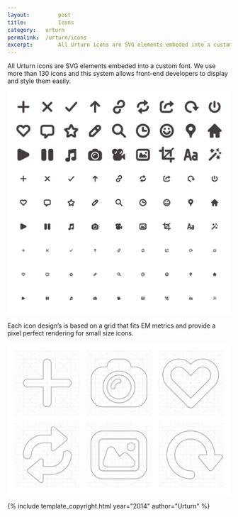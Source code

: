 ```yaml
---
layout: 		post
title: 			Icons
category: 	urturn
permalink: 	/urturn/icons
excerpt:		All Urturn icons are SVG elements embeded into a custom font. We use more than 130 icons and this system allows front-end developers to display and style them easily.
---
```


All Urturn icons are SVG elements embeded into a custom font. We use more than 130 icons and this system allows front-end developers to display and style them easily.

![A selection of most representative Urturn icons](/images/urturn/icons/icons_01.png "Urturn icons selection")

Each icon design’s is based on a grid that fits EM metrics and provide a pixel perfect rendering for small size icons. 

![An image showing how icons are drawn on the EM grid](/images/urturn/icons/icons_02.png "Urturn icons with grid constraints")

{% include template_copyright.html year="2014" author="Urturn" %}